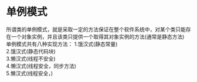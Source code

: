 # 单例模式  
所谓类的单例模式，就是采取一定的方法保证在整个软件系统中，对某个类只能存在一个对象实例，并且该类只提供一个取得其对象实例的方法(通常是静态方法)  
单例模式共有八种实现方法：
1.饿汉式(静态常量)  
2.饿汉式(静态代码块)  
3.懒汉式(线程不安全)  
4.懒汉式(线程安全，同步方法)  
5.懒汉式(线程安全，)